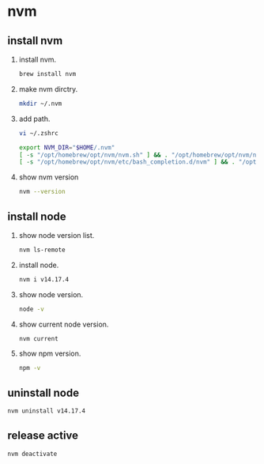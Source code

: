# nvm

## install nvm

1. install nvm.

    ``` bash
    brew install nvm
    ```

2. make nvm dirctry.

    ``` bash
    mkdir ~/.nvm
    ```

3. add path.

    ``` bash
    vi ~/.zshrc

    export NVM_DIR="$HOME/.nvm"
    [ -s "/opt/homebrew/opt/nvm/nvm.sh" ] && . "/opt/homebrew/opt/nvm/nvm.sh"  # This loads nvm
    [ -s "/opt/homebrew/opt/nvm/etc/bash_completion.d/nvm" ] && . "/opt/homebrew/opt/nvm/etc/bash_completion.d/nvm"  # This loads nvm bash_completion
    ```

4. show nvm version

    ``` bash
    nvm --version
    ```

## install node

1. show node version list.

    ``` bash
    nvm ls-remote
    ```

2. install node.

    ``` bash
    nvm i v14.17.4
    ```

3. show node version.

    ``` bash
    node -v
    ```

4. show current node version.

    ``` bash
    nvm current
    ```

5. show npm version.

    ``` bash
    npm -v
    ```

## uninstall node

``` bash
nvm uninstall v14.17.4
```

## release active

``` bash
nvm deactivate
```
